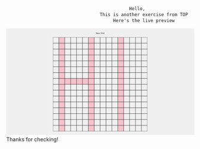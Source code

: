                                                   Hello,  
                                       This is another exercise from TOP
                                            Here's the live preview  
![Live Preview](live-preview.png)  
                                                  Thanks for checking!  
                                                  

